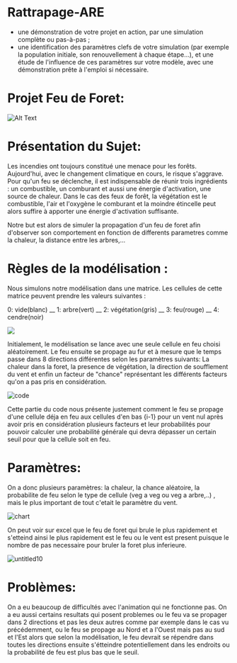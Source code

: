 # Rattrapage-ARE
- une démonstration de votre projet en action, par une simulation 
complète ou pas-à-pas ;
- une identification des paramètres clefs de votre simulation (par 
exemple la population initiale, son renouvellement à chaque étape…), et 
une étude de l'influence de ces paramètres sur votre modèle, avec une 
démonstration prête à l'emploi si nécessaire.

# Projet Feu de Foret:

![Alt Text](https://wallpapercave.com/wp/cvoz2gS.jpg)
# Présentation  du Sujet:

Les incendies ont toujours constitué une menace pour les forêts. Aujourd'hui, avec le changement climatique en cours, le risque s'aggrave. Pour qu'un feu se déclenche, il est indispensable de réunir trois ingrédients : un combustible, un comburant et aussi une énergie d'activation, une source de chaleur. Dans le cas des feux de forêt, la végétation est le combustible, l'air et l'oxygène le comburant et la moindre étincelle peut alors suffire à apporter une énergie d'activation suffisante. 

Notre but est alors de simuler la propagation d'un feu de foret afin d'observer son comportement en fonction de differents parametres comme la chaleur, la distance entre les arbres,...

# Règles de la modélisation :

Nous simulons notre modélisation dans une matrice. Les cellules de cette matrice peuvent prendre les valeurs suivantes :

0: vide(blanc) __  1: arbre(vert) __  2: végétation(gris) __   3: feu(rouge)  __  4: cendre(noir)

![](https://www.researchgate.net/profile/Maoteng_Zheng/publication/318869365/figure/fig3/AS:552848645267456@1508820796878/8-directions-in-the-neighborhood-of-a-pixel.png)

Initialement, le modélisation se lance avec une seule cellule en feu choisi aléatoirement.
Le feu ensuite se propage au fur et à mesure que le temps passe dans 8 directions différentes selon les paramètres suivants: La chaleur dans la foret, la presence de végétation, la direction de soufflement du vent et enfin un facteur de "chance" représentant les différents facteurs qu'on a pas pris en considération. 

![code](https://user-images.githubusercontent.com/36737929/42052757-fdf6d9d0-7b0f-11e8-987b-c4d2f4a6df30.png)

Cette partie du code nous présente justement comment le feu se propage d'une cellule déja en feu aux cellules d'en bas {i-1} pour un vent nul après avoir pris en considération plusieurs facteurs et leur probabilités pour pouvoir calculer une probabilité générale qui devra dépasser un certain seuil pour que la cellule soit en feu. 


# Paramètres: 

On a donc plusieurs paramètres:
la chaleur, la chance aléatoire, la probabilite de feu selon le type de cellule (veg a veg ou veg a arbre,..) , mais le plus important de tout c'etait le paramètre du vent. 

![chart](https://user-images.githubusercontent.com/36737929/42071977-86b23fdc-7b5e-11e8-9782-5749c486622f.png)

On peut voir sur excel que le feu de foret qui brule le plus rapidement et s'etteind ainsi le plus rapidement est le feu ou le vent est present puisque le nombre de pas necessaire pour bruler la foret plus inferieure. 

![untitled10](https://user-images.githubusercontent.com/36737929/42072647-e8ebf50a-7b61-11e8-8b34-3d4e3ee2848a.png)

# Problèmes:

On a eu beaucoup de difficultés avec l'animation qui ne fonctionne pas. On a eu aussi certains resultats qui posent problemes ou le feu va se propager dans 2 directions et pas les deux autres comme par exemple dans le cas vu précédemment, ou le feu se propage au Nord et a l'Ouest mais pas au sud et l'Est alors que selon la modélisation, le feu devrait se répendre dans toutes les directions ensuite s'étteindre potentiellement dans les endroits ou la probabilité de feu est plus bas que le seuil.

